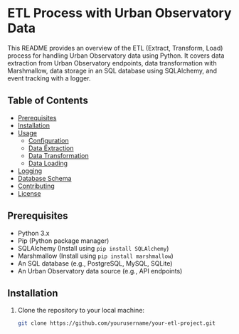 # ETL Process with Urban Observatory Data

This README provides an overview of the ETL (Extract, Transform, Load) process for handling Urban Observatory data using Python. It covers data extraction from Urban Observatory endpoints, data transformation with Marshmallow, data storage in an SQL database using SQLAlchemy, and event tracking with a logger.

## Table of Contents

- [Prerequisites](#prerequisites)
- [Installation](#installation)
- [Usage](#usage)
  - [Configuration](#configuration)
  - [Data Extraction](#data-extraction)
  - [Data Transformation](#data-transformation)
  - [Data Loading](#data-loading)
- [Logging](#logging)
- [Database Schema](#database-schema)
- [Contributing](#contributing)
- [License](#license)

## Prerequisites

- Python 3.x
- Pip (Python package manager)
- SQLAlchemy (Install using `pip install SQLAlchemy`)
- Marshmallow (Install using `pip install marshmallow`)
- An SQL database (e.g., PostgreSQL, MySQL, SQLite)
- An Urban Observatory data source (e.g., API endpoints)

## Installation

1. Clone the repository to your local machine:
   ```bash
   git clone https://github.com/yourusername/your-etl-project.git
   ```
